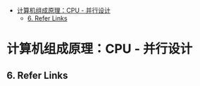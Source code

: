 - [计算机组成原理：CPU - 并行设计](#计算机组成原理cpu---并行设计)
  - [6. Refer Links](#6-refer-links)

# 计算机组成原理：CPU - 并行设计

## 6. Refer Links
